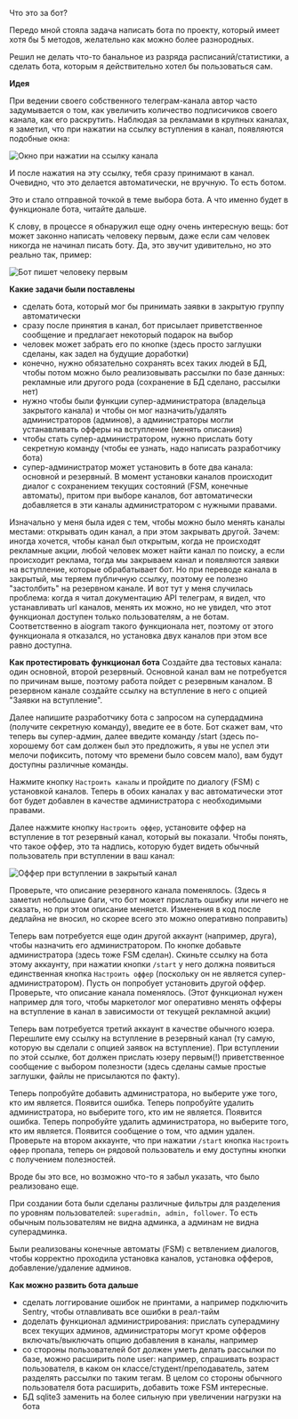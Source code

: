Что это за бот?

Передо мной стояла задача написать бота по проекту, который имеет хотя бы 5 методов, желательно как можно более разнородных.

Решил не делать что-то банальное из разряда расписаний/статистики, а сделать бота, которым я действительно хотел бы пользоваться сам.

**Идея**

При ведении своего собственного телеграм-канала автор часто задумывается о том, как увеличить количество подписичиков своего канала, как его раскрутить. Наблюдая за рекламами в крупных каналах, я заметил, что при нажатии на ссылку вступления в канал, появляются подобные окна:

![Окно при нажатии на ссылку канала](https://i.ibb.co/tDkqdxn/IMG-1645.jpg)

И после нажатия на эту ссылку, тебя сразу принимают в канал. Очевидно, что это делается автоматически, не вручную. То есть ботом.

Это и стало отправной точкой в теме выбора бота. А что именно будет в функционале бота, читайте дальше.

К слову, в процессе я обнаружил еще одну очень интересную вещь: бот может законно написать человеку первым, даже если сам человек никогда не начинал писать боту. Да, это звучит удивительно, но это реально так, пример:

![Бот пишет человеку первым](https://i.ibb.co/CnbSf9N/IMG-1630.png)

**Какие задачи были поставлены**

+ сделать бота, который мог бы принимать заявки в закрытую группу автоматически
+ сразу после принятия в канал, бот присылает приветственное сообщение и предлагает некоторый подарок на выбор
+ человек может забрать его по кнопке (здесь просто заглушки сделаны, как задел на будущие доработки)
+ конечно, нужно обязательно сохранять всех таких людей в БД, чтобы потом можно было реализовывать рассылки по базе данных: рекламные или другого рода (сохранение в БД сделано, рассылки нет)
+ нужно чтобы были функции супер-администратора (владельца закрытого канала) и чтобы он мог назначить/удалять администраторов (админов), а администраторы могли устанавливать офферы на вступление (менять описания)
+ чтобы стать супер-администратором, нужно прислать боту секретную команду (чтобы ее узнать, надо написать разработчику бота)
+ супер-администратор может установить в боте два канала: основной и резервный. В момент установки каналов происходит диалог с сохранением текущих состояний (FSM, конечные автоматы), притом при выборе каналов, бот автоматически добавляется в эти каналы администратором с нужными правами.

Изначально у меня была идея с тем, чтобы можно было менять каналы местами: открывать один канал, а при этом закрывать другой. Зачем: иногда хочется, чтобы канал был открытым, когда не происходят рекламные акции, любой человек может найти канал по поиску, а если происходит реклама, тогда мы закрываем канал и появляются заявки на вступление, которые обрабатывает бот. Но при переводе канала в закрытый, мы теряем публичную ссылку, поэтому ее полезно "застолбить" на резервном канале. И вот тут у меня случилась проблема: когда я читал документацию API телеграм, я видел, что устанавливать url каналов, менять их можно, но не увидел, что этот функционал доступен только пользователям, а не ботам. Соответственно в aiogram такого функционала нет, поэтому от этого функционала я отказался, но установка двух каналов при этом все равно доступна.

**Как протестировать функционал бота**
Создайте два тестовых канала: один основной, второй резервный. Основной канал вам не потребуется по причинам выше, поэтому работа пойдет с резервным каналом. В резервном канале создайте ссылку на вступление в него с опцией "Заявки на вступление".

Далее напишите разработчику бота с запросом на супердадмина (получите секретную команду), введите ее в боте. Бот скажет вам, что теперь вы супер-админ, далее введите команду /start (здесь по-хорошему бот сам должен был это предложить, я увы не успел эти мелочи пофиксить, потому что времени было совсем мало), вам будут доступны различные команды.

Нажмите кнопку `Настроить каналы` и пройдите по диалогу (FSM) с установкой каналов. Теперь в обоих каналах у вас автоматически этот бот будет добавлен в качестве администратора с необходимыми правами.

Далее нажмите кнопку `Настроить оффер`, установите оффер на вступление в тот резервный канал, который вы показали. Чтобы понять, что такое оффер, это та надпись, которую будет видеть обычный пользователь при вступлении в ваш канал:

![Оффер при вступлении в закрытый канал](https://i.ibb.co/vwvhMQL/offer.jpg)

Проверьте, что описание резервного канала поменялось. (Здесь я заметил небольшие баги, что бот может прислать ошибку или ничего не сказать, но при этом описание меняется. Изменения в код после дедлайна не вносил, но скорее всего это можно оперативно поправить)

Теперь вам потребуется еще один другой аккаунт (например, друга), чтобы назначить его администратором. По кнопке добавьте администратора (здесь тоже FSM сделан). Скиньте ссылку на бота этому аккаунту, при нажатии кнопки `/start` у него должна появиться единственная кнопка `Настроить оффер` (поскольку он не является супер-администратором). Пусть он попробует установить другой оффер. Проверьте, что описание канала поменялось. (Этот функционал нужен например для того, чтобы маркетолог мог оперативно менять офферы на вступление в канал в зависимости от текущей рекламной акции)

Теперь вам потребуется третий аккаунт в качестве обычного юзера. Перешлите ему ссылку на вступление в резервный канал (ту самую, которую вы сделали с опцией заявок на вступление). При вступлении по этой ссылке, бот должен прислать юзеру первым(!) приветственное сообщение с выбором полезности (здесь сделаны самые простые заглушки, файлы не присылаются по факту).

Теперь попробуйте добавить администратора, но выберите уже того, кто им является. Появится ошибка.
Теперь попробуйте удалить администратора, но выберите того, кто им не является. Появится ошибка.
Теперь попробуйте удалить администратора, но выберите того, кто им является. Появится сообщение о том, что админ удален. Проверьте на втором аккаунте, что при нажатии `/start` кнопка `Настроить оффер` пропала, теперь он рядовой пользователь и ему доступны кнопки с получением полезностей.

Вроде бы это все, но возможно что-то я забыл указать, что было реализовано еще.

При создании бота были сделаны различные фильтры для разделения по уровням пользователей: `superadmin, admin, follower`. То есть обычным пользователям не видна админка, а админам не видна суперадминка. 

Были реализованы конечные автоматы (FSM) с ветвлением диалогов, чтобы корректно проходила установка каналов, установка офферов, добавление/удаление админов.

**Как можно развить бота дальше**
+ сделать логгирование ошибок не принтами, а например подключить Sentry, чтобы отлавливать все ошибки в реал-тайм
+ доделать функционал администрирования: прислать суперадмину всех текущих админов, администраторы могут кроме офферов включать/выключать опцию добавления в каналы, например
+ со стороны пользователей бот должен уметь делать рассылки по базе, можно расширить поле user: например, спрашивать возраст пользователя, в каком он классе/студент/преподаватель, затем разделять рассылки по таким тегам. В целом со стороны обычного пользователя бота расширить, добавить тоже FSM интересные.
+ БД sqlite3 заменить на более сильную при увеличении нагрузки на бота

